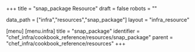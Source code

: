 +++
title = "snap_package Resource"
draft = false
robots = ""

data_path = ["infra","resources","snap_package"]
layout = "infra_resource"


[menu]
  [menu.infra]
    title = "snap_package"
    identifier = "chef_infra/cookbook_reference/resources/snap_package"
    parent = "chef_infra/cookbook_reference/resources"
+++

<!-- The contents of this page are automatically generated from the snap_package.yaml file in the data directory. -->
<!-- To suggest a change, edit the https://github.com/chef/chef/blob/master/lib/chef/resource/snap_package.rb file
      and submit a pull request to the https://github.com/chef/chef repository. -->

